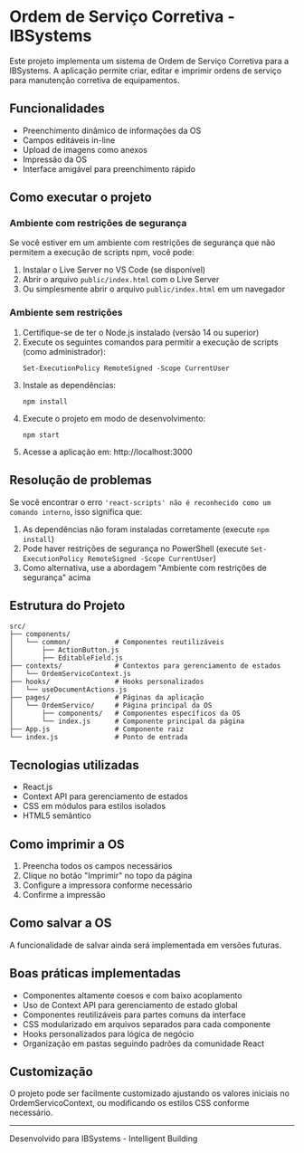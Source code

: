 # Ordem de Serviço Corretiva - IBSystems

Este projeto implementa um sistema de Ordem de Serviço Corretiva para a IBSystems. A aplicação permite criar, editar e imprimir ordens de serviço para manutenção corretiva de equipamentos.

## Funcionalidades

- Preenchimento dinâmico de informações da OS
- Campos editáveis in-line
- Upload de imagens como anexos
- Impressão da OS
- Interface amigável para preenchimento rápido

## Como executar o projeto

### Ambiente com restrições de segurança

Se você estiver em um ambiente com restrições de segurança que não permitem a execução de scripts npm, você pode:

1. Instalar o Live Server no VS Code (se disponível)
2. Abrir o arquivo `public/index.html` com o Live Server
3. Ou simplesmente abrir o arquivo `public/index.html` em um navegador

### Ambiente sem restrições

1. Certifique-se de ter o Node.js instalado (versão 14 ou superior)
2. Execute os seguintes comandos para permitir a execução de scripts (como administrador):
   ```
   Set-ExecutionPolicy RemoteSigned -Scope CurrentUser
   ```
3. Instale as dependências:
   ```
   npm install
   ```
4. Execute o projeto em modo de desenvolvimento:
   ```
   npm start
   ```
5. Acesse a aplicação em: http://localhost:3000

## Resolução de problemas

Se você encontrar o erro `'react-scripts' não é reconhecido como um comando interno`, isso significa que:

1. As dependências não foram instaladas corretamente (execute `npm install`)
2. Pode haver restrições de segurança no PowerShell (execute `Set-ExecutionPolicy RemoteSigned -Scope CurrentUser`)
3. Como alternativa, use a abordagem "Ambiente com restrições de segurança" acima

## Estrutura do Projeto

```
src/
├── components/
│   └── common/           # Componentes reutilizáveis
│       ├── ActionButton.js
│       ├── EditableField.js
├── contexts/             # Contextos para gerenciamento de estados
│   └── OrdemServicoContext.js
├── hooks/                # Hooks personalizados
│   └── useDocumentActions.js
├── pages/                # Páginas da aplicação
│   └── OrdemServico/     # Página principal da OS
│       ├── components/   # Componentes específicos da OS
│       └── index.js      # Componente principal da página
├── App.js                # Componente raiz
└── index.js              # Ponto de entrada
```

## Tecnologias utilizadas

- React.js
- Context API para gerenciamento de estados
- CSS em módulos para estilos isolados
- HTML5 semântico

## Como imprimir a OS

1. Preencha todos os campos necessários
2. Clique no botão "Imprimir" no topo da página
3. Configure a impressora conforme necessário
4. Confirme a impressão

## Como salvar a OS

A funcionalidade de salvar ainda será implementada em versões futuras.

## Boas práticas implementadas

- Componentes altamente coesos e com baixo acoplamento
- Uso de Context API para gerenciamento de estado global
- Componentes reutilizáveis para partes comuns da interface
- CSS modularizado em arquivos separados para cada componente
- Hooks personalizados para lógica de negócio
- Organização em pastas seguindo padrões da comunidade React

## Customização

O projeto pode ser facilmente customizado ajustando os valores iniciais no OrdemServicoContext, ou modificando os estilos CSS conforme necessário.

---

Desenvolvido para IBSystems - Intelligent Building 